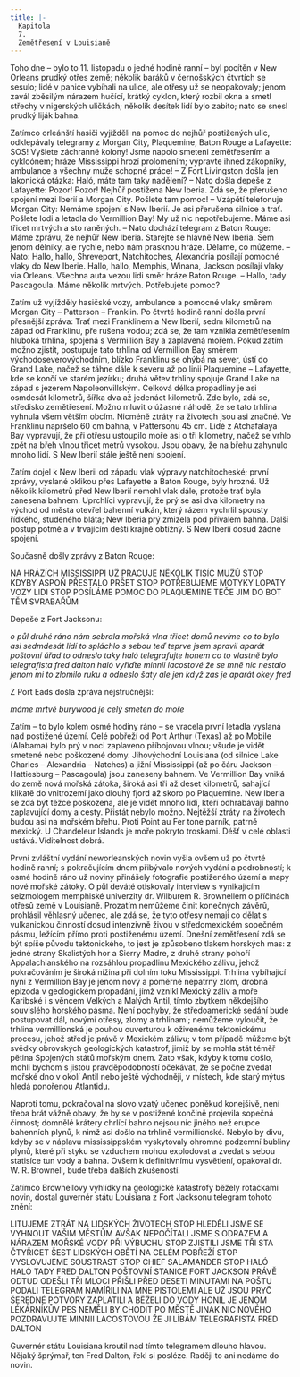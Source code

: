 ```yaml
---
title: |-
  Kapitola
  7.
  Zemětřesení v Louisianě
---
```


Toho dne – bylo to 11. listopadu o jedné hodině ranní – byl pocítěn v New Orleans prudký otřes země; několik baráků v černošských čtvrtích se sesulo; lidé v panice vybíhali na ulice, ale otřesy už se neopakovaly; jenom zavál zběsilým nárazem hučící, krátký cyklon, který rozbil okna a smetl střechy v nigerských uličkách; několik desítek lidí bylo zabito; nato se snesl prudký liják bahna.

Zatímco orleánští hasiči vyjížděli na pomoc do nejhůř postižených ulic, odklepávaly telegramy z Morgan City, Plaquemine, Baton Rouge a Lafayette: SOS! Vyšlete záchranné kolony! Jsme napolo smeteni zemětřesením a cykloónem; hráze Mississippi hrozí prolomením; vypravte ihned zákopníky, ambulance a všechny muže schopné práce! – Z Fort Livingston došla jen lakonická otázka: Haló, máte tam taky nadělení? – Nato došla depeše z Lafayette: Pozor! Pozor! Nejhůř postižena New Iberia. Zdá se, že přerušeno spojení mezi Iberií a Morgan City. Pošlete tam pomoc! – Vzápětí telefonuje Morgan City: Nemáme spojení s New Iberií. Je asi přerušena silnice a trať. Pošlete lodi a letadla do Vermillion Bay! My už nic nepotřebujeme. Máme asi třicet mrtvých a sto raněných. – Nato dochází telegram z Baton Rouge: Máme zprávu, že nejhůř New Iberia. Starejte se hlavně New Iberia. Sem jenom dělníky, ale rychle, nebo nám prasknou hráze. Děláme, co můžeme. – Nato: Hallo, hallo, Shreveport, Natchitoches, Alexandria posílají pomocné vlaky do New Iberie. Hallo, hallo, Memphis, Winana, Jackson posílají vlaky via Orleans. Všechna auta vezou lidi směr hráze Baton Rouge. – Hallo, tady Pascagoula. Máme několik mrtvých. Potřebujete pomoc?

Zatím už vyjížděly hasičské vozy, ambulance a pomocné vlaky směrem Morgan City – Patterson – Franklin. Po čtvrté hodině ranní došla první přesnější zpráva: Trať mezi Franklinem a New Iberií, sedm kilometrů na západ od Franklinu, pře rušena vodou; zdá se, že tam vznikla zemětřesením hluboká trhlina, spojená s Vermillion Bay a zaplavená mořem. Pokud zatím možno zjistit, postupuje tato trhlina od Vermillion Bay směrem východoseverovýchodním, blízko Franklinu se ohýbá na sever, ústí do Grand Lake, načež se táhne dále k severu až po linii Plaquemine – Lafayette, kde se končí ve starém jezírku; druhá větev trhliny spojuje Grand Lake na západ s jezerem Napoleonvillským. Celková délka propadliny je asi osmdesát kilometrů, šířka dva až jedenáct kilometrů. Zde bylo, zdá se, středisko zemětřesení. Možno mluvit o úžasné náhodě, že se tato trhlina vyhnula všem větším obcím. Nicméně ztráty na životech jsou asi značné. Ve Franklinu napršelo 60 cm bahna, v Pattersonu 45 cm. Lidé z Atchafalaya Bay vypravují, že při otřesu ustoupilo moře asi o tři kilometry, načež se vrhlo zpět na břeh vlnou třicet metrů vysokou. Jsou obavy, že na břehu zahynulo mnoho lidí. S New Iberií stále ještě není spojení.

Zatím dojel k New Iberii od západu vlak výpravy natchitocheské; první zprávy, vyslané oklikou přes Lafayette a Baton Rouge, byly hrozné. Už několik kilometrů před New Iberií nemohl vlak dále, protože trať byla zanesena bahnem. Uprchlíci vypravují, že prý se asi dva kilometry na východ od města otevřel bahenní vulkán, který rázem vychrlil spousty řídkého, studeného bláta; New Iberia prý zmizela pod přívalem bahna. Další postup potmě a v trvajícím dešti krajně obtížný. S New Iberií dosud žádné spojení.

Současně došly zprávy z Baton Rouge:

NA HRÁZÍCH MISSISSIPPI UŽ PRACUJE NĚKOLIK TISÍC MUŽŮ STOP KDYBY ASPOŇ PŘESTALO PRŠET STOP POTŘEBUJEME MOTYKY LOPATY VOZY LIDI STOP POSÍLÁME POMOC DO PLAQUEMINE TEČE JIM DO BOT TĚM SVRABAŘŮM

Depeše z Fort Jacksonu:

_o půl druhé ráno nám sebrala mořská vlna třicet domů nevíme co to bylo asi sedmdesát lidí to spláchlo s sebou teď teprve jsem spravil aparát poštovní úřad to odneslo taky haló telegrafujte honem co to vlastně bylo telegrafista fred dalton haló vyřiďte minnii lacostové že se mně nic nestalo jenom mi to zlomilo ruku a odneslo šaty ale jen když zas je aparát okey fred_

Z Port Eads došla zpráva nejstručnější:

_máme mrtvé burywood je celý smeten do moře_

Zatím – to bylo kolem osmé hodiny ráno – se vracela první letadla vyslaná nad postižené území. Celé pobřeží od Port Arthur (Texas) až po Mobile (Alabama) bylo prý v noci zaplaveno příbojovou vlnou; všude je vidět smetené nebo poškozené domy. Jihovýchodní Louisiana (od silnice Lake Charles – Alexandria – Natches) a jižní Mississippi (až po čáru Jackson – Hattiesburg – Pascagoula) jsou zaneseny bahnem. Ve Vermillion Bay vniká do země nová mořská zátoka, široká asi tři až deset kilometrů, sahající klikatě do vnitrozemí jako dlouhý fjord až skoro po Plaquemine. New Iberia se zdá být těžce poškozena, ale je vidět mnoho lidí, kteří odhrabávají bahno zaplavující domy a cesty. Přistát nebylo možno. Nejtěžší ztráty na životech budou asi na mořském břehu. Proti Point au Fer tone parník, patrně mexický. U Chandeleur Islands je moře pokryto troskami. Déšť v celé oblasti ustává. Viditelnost dobrá.

První zvláštní vydání neworleanských novin vyšla ovšem už po čtvrté hodině ranní; s pokračujícím dnem přibývalo nových vydání a podrobností; k osmé hodině ráno už noviny přinášely fotografie postiženého území a mapy nové mořské zátoky. O půl deváté otiskovaly interview s vynikajícím seizmologem memphiské univerzity dr. Wilburem R. Brownellem o příčinách otřesů země v Louisianě. Prozatím nemůžeme činit konečných závěrů, prohlásil věhlasný učenec, ale zdá se, že tyto otřesy nemají co dělat s vulkanickou činností dosud intenzivně živou v středomexickém sopečném pásmu, ležícím přímo proti postiženému území. Dnešní zemětřesení zdá se být spíše původu tektonického, to jest je způsobeno tlakem horských mas: z jedné strany Skalistých hor a Sierry Madre, z druhé strany pohoří Appalachianského na rozsáhlou propadlinu Mexického zálivu, jehož pokračováním je široká nížina při dolním toku Mississippi. Trhlina vybíhající nyní z Vermillion Bay je jenom nový a poměrně nepatrný zlom, drobná epizoda v geologickém propadání, jímž vznikl Mexický záliv a moře Karibské i s věncem Velkých a Malých Antil, tímto zbytkem někdejšího souvislého horského pásma. Není pochyby, že středoamerické sedání bude postupovat dál, novými otřesy, zlomy a trhlinami; nemůžeme vyloučit, že trhlina vermillionská je pouhou ouverturou k oživenému tektonickému procesu, jehož střed je právě v Mexickém zálivu; v tom případě můžeme být svědky obrovských geologických katastrof, jimiž by se mohla stát téměř pětina Spojených států mořským dnem. Zato však, kdyby k tomu došlo, mohli bychom s jistou pravděpodobností očekávat, že se počne zvedat mořské dno v okolí Antil nebo ještě východněji, v místech, kde starý mýtus hledá ponořenou Atlantidu.

Naproti tomu, pokračoval na slovo vzatý učenec poněkud konejšivě, není třeba brát vážně obavy, že by se v postižené končině projevila sopečná činnost; domnělé krátery chrlící bahno nejsou nic jiného než erupce bahenních plynů, k nimž asi došlo na trhlině vermillionské. Nebylo by divu, kdyby se v náplavu mississippském vyskytovaly ohromné podzemní bubliny plynů, které při styku se vzduchem mohou explodovat a zvedat s sebou statisíce tun vody a bahna. Ovšem k definitivnímu vysvětlení, opakoval dr. W. R. Brownell, bude třeba dalších zkušeností.

Zatímco Brownellovy vyhlídky na geologické katastrofy běžely rotačkami novin, dostal guvernér státu Louisiana z Fort Jacksonu telegram tohoto znění:

LITUJEME ZTRÁT NA LIDSKÝCH ŽIVOTECH STOP HLEDĚLI JSME SE VYHNOUT VAŠIM MĚSTŮM AVŠAK NEPOČÍTALI JSME S ODRAZEM A NÁRAZEM MOŘSKÉ VODY PŘI VÝBUCHU STOP ZJISTILI JSME TŘI STA ČTYŘICET ŠEST LIDSKÝCH OBĚTÍ NA CELÉM POBŘEŽÍ STOP VYSLOVUJEME SOUSTRAST STOP CHIEF SALAMANDER STOP HALÓ HALÓ TADY FRED DALTON POŠTOVNÍ STANICE FORT JACKSON PRÁVĚ ODTUD ODEŠLI TŘI MLOCI PŘIŠLI PŘED DESETI MINUTAMI NA POŠTU PODALI TELEGRAM NAMÍŘILI NA MNE PISTOLEMI ALE UŽ JSOU PRYČ ŠEREDNÉ POTVORY ZAPLATILI A BĚŽELI DO VODY HONIL JE JENOM LÉKÁRNÍKŮV PES NEMĚLI BY CHODIT PO MĚSTĚ JINAK NIC NOVÉHO POZDRAVUJTE MINNII LACOSTOVOU ŽE JI LÍBÁM TELEGRAFISTA FRED DALTON

Guvernér státu Louisiana kroutil nad tímto telegramem dlouho hlavou. Nějaký šprýmař, ten Fred Dalton, řekl si posléze. Raději to ani nedáme do novin.
